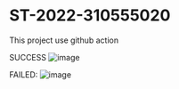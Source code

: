 # ST-2022-310555020

This project use github action

SUCCESS
![image](https://user-images.githubusercontent.com/92283002/158646656-86829e05-d60a-491a-af95-4b0dd3e83a91.png)

FAILED:
![image](https://user-images.githubusercontent.com/92283002/158646479-50411fdf-a8e7-4c26-9db4-f0ee618e9912.png)
